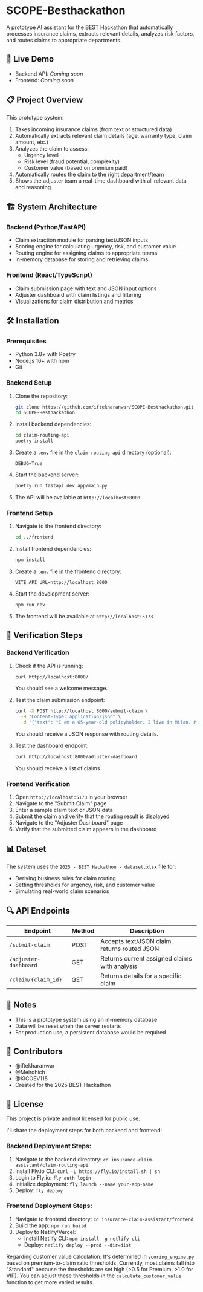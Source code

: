# SCOPE-Besthackathon

A prototype AI assistant for the BEST Hackathon that automatically processes insurance claims, extracts relevant details, analyzes risk factors, and routes claims to appropriate departments.

## 🚀 Live Demo

- Backend API: *Coming soon*
- Frontend: *Coming soon*

## 📋 Project Overview

This prototype system:

1. Takes incoming insurance claims (from text or structured data)
2. Automatically extracts relevant claim details (age, warranty type, claim amount, etc.)
3. Analyzes the claim to assess:
   - Urgency level
   - Risk level (fraud potential, complexity)
   - Customer value (based on premium paid)
4. Automatically routes the claim to the right department/team
5. Shows the adjuster team a real-time dashboard with all relevant data and reasoning

## 🏗️ System Architecture

### Backend (Python/FastAPI)

- Claim extraction module for parsing text/JSON inputs
- Scoring engine for calculating urgency, risk, and customer value
- Routing engine for assigning claims to appropriate teams
- In-memory database for storing and retrieving claims

### Frontend (React/TypeScript)

- Claim submission page with text and JSON input options
- Adjuster dashboard with claim listings and filtering
- Visualizations for claim distribution and metrics

## 🛠️ Installation

### Prerequisites

- Python 3.8+ with Poetry
- Node.js 16+ with npm
- Git

### Backend Setup

1. Clone the repository:
   ```bash
   git clone https://github.com/iftekharanwar/SCOPE-Besthackathon.git
   cd SCOPE-Besthackathon
   ```

2. Install backend dependencies:
   ```bash
   cd claim-routing-api
   poetry install
   ```

3. Create a `.env` file in the `claim-routing-api` directory (optional):
   ```
   DEBUG=True
   ```

4. Start the backend server:
   ```bash
   poetry run fastapi dev app/main.py
   ```

5. The API will be available at `http://localhost:8000`

### Frontend Setup

1. Navigate to the frontend directory:
   ```bash
   cd ../frontend
   ```

2. Install frontend dependencies:
   ```bash
   npm install
   ```

3. Create a `.env` file in the frontend directory:
   ```
   VITE_API_URL=http://localhost:8000
   ```

4. Start the development server:
   ```bash
   npm run dev
   ```

5. The frontend will be available at `http://localhost:5173`

## 🧪 Verification Steps

### Backend Verification

1. Check if the API is running:
   ```bash
   curl http://localhost:8000/
   ```
   You should see a welcome message.

2. Test the claim submission endpoint:
   ```bash
   curl -X POST http://localhost:8000/submit-claim \
     -H "Content-Type: application/json" \
     -d '{"text": "I am a 65-year-old policyholder. I live in Milan. My BMW 5 Series was hit by another vehicle. Claim type: third-party liability. Rear bumper damaged badly. Claim is around €18,000."}'
   ```
   You should receive a JSON response with routing details.

3. Test the dashboard endpoint:
   ```bash
   curl http://localhost:8000/adjuster-dashboard
   ```
   You should receive a list of claims.

### Frontend Verification

1. Open `http://localhost:5173` in your browser
2. Navigate to the "Submit Claim" page
3. Enter a sample claim text or JSON data
4. Submit the claim and verify that the routing result is displayed
5. Navigate to the "Adjuster Dashboard" page
6. Verify that the submitted claim appears in the dashboard

## 📊 Dataset

The system uses the `2025 - BEST Hackathon - dataset.xlsx` file for:
- Deriving business rules for claim routing
- Setting thresholds for urgency, risk, and customer value
- Simulating real-world claim scenarios

## 🔍 API Endpoints

| Endpoint | Method | Description |
|----------|--------|-------------|
| `/submit-claim` | POST | Accepts text/JSON claim, returns routed JSON |
| `/adjuster-dashboard` | GET | Returns current assigned claims with analysis |
| `/claim/{claim_id}` | GET | Returns details for a specific claim |

## 📝 Notes

- This is a prototype system using an in-memory database
- Data will be reset when the server restarts
- For production use, a persistent database would be required

## 👥 Contributors

- @iftekharanwar
- @Meirohich
- @KICOEV115
- Created for the 2025 BEST Hackathon

## 📄 License

This project is private and not licensed for public use.


I'll share the deployment steps for both backend and frontend:

### Backend Deployment Steps:
1. Navigate to the backend directory: `cd insurance-claim-assistant/claim-routing-api`
2. Install Fly.io CLI: `curl -L https://fly.io/install.sh | sh`
3. Login to Fly.io: `fly auth login`
4. Initialize deployment: `fly launch --name your-app-name`
5. Deploy: `fly deploy`

### Frontend Deployment Steps:
1. Navigate to frontend directory: `cd insurance-claim-assistant/frontend`
2. Build the app: `npm run build`
3. Deploy to Netlify/Vercel:
   - Install Netlify CLI: `npm install -g netlify-cli`
   - Deploy: `netlify deploy --prod --dir=dist`

Regarding customer value calculation: It's determined in `scoring_engine.py` based on premium-to-claim ratio thresholds. Currently, most claims fall into "Standard" because the thresholds are set high (>0.5 for Premium, >1.0 for VIP). You can adjust these thresholds in the `calculate_customer_value` function to get more varied results.
